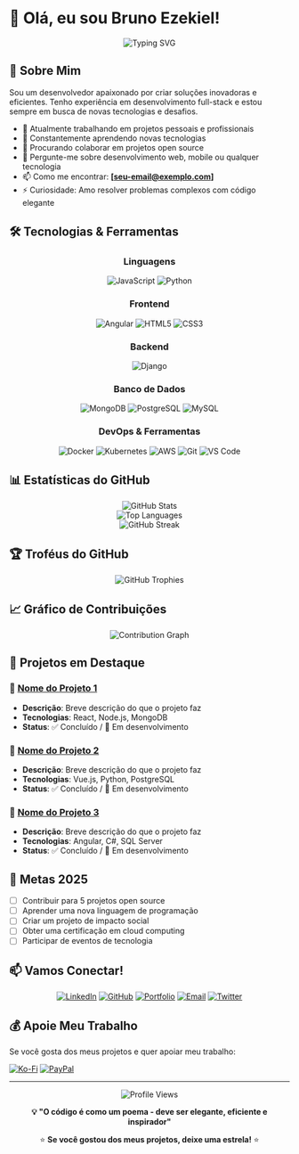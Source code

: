 # 👋 Olá, eu sou Bruno Ezekiel!

<div align="center">
  <img src="https://readme-typing-svg.herokuapp.com?font=Fira+Code&pause=1000&color=00D4AA&center=true&vCenter=true&width=435&lines=Desenvolvedor+Full+Stack;Apaixonado+por+Tecnologia;Sempre+Aprendendo+Algo+Novo" alt="Typing SVG" />
</div>

## 🚀 Sobre Mim

Sou um desenvolvedor apaixonado por criar soluções inovadoras e eficientes. Tenho experiência em desenvolvimento full-stack e estou sempre em busca de novas tecnologias e desafios.

- 🔭 Atualmente trabalhando em projetos pessoais e profissionais
- 🌱 Constantemente aprendendo novas tecnologias
- 👯 Procurando colaborar em projetos open source
- 💬 Pergunte-me sobre desenvolvimento web, mobile ou qualquer tecnologia
- 📫 Como me encontrar: **[seu-email@exemplo.com]**
- ⚡ Curiosidade: Amo resolver problemas complexos com código elegante

## 🛠️ Tecnologias & Ferramentas

<div align="center">

### Linguagens
![JavaScript](https://img.shields.io/badge/-JavaScript-F7DF1E?style=flat-square&logo=javascript&logoColor=black)
![Python](https://img.shields.io/badge/-Python-3776AB?style=flat-square&logo=python&logoColor=white)

### Frontend
![Angular](https://img.shields.io/badge/-Angular-DD0031?style=flat-square&logo=angular&logoColor=white)
![HTML5](https://img.shields.io/badge/-HTML5-E34F26?style=flat-square&logo=html5&logoColor=white)
![CSS3](https://img.shields.io/badge/-CSS3-1572B6?style=flat-square&logo=css3&logoColor=white)

### Backend
![Django](https://img.shields.io/badge/-Django-092E20?style=flat-square&logo=django&logoColor=white)

### Banco de Dados
![MongoDB](https://img.shields.io/badge/-MongoDB-47A248?style=flat-square&logo=mongodb&logoColor=white)
![PostgreSQL](https://img.shields.io/badge/-PostgreSQL-336791?style=flat-square&logo=postgresql&logoColor=white)
![MySQL](https://img.shields.io/badge/-MySQL-4479A1?style=flat-square&logo=mysql&logoColor=white)

### DevOps & Ferramentas
![Docker](https://img.shields.io/badge/-Docker-2496ED?style=flat-square&logo=docker&logoColor=white)
![Kubernetes](https://img.shields.io/badge/-Kubernetes-326CE5?style=flat-square&logo=kubernetes&logoColor=white)
![AWS](https://img.shields.io/badge/-AWS-232F3E?style=flat-square&logo=amazon-aws&logoColor=white)
![Git](https://img.shields.io/badge/-Git-F05032?style=flat-square&logo=git&logoColor=white)
![VS Code](https://img.shields.io/badge/-VS%20Code-007ACC?style=flat-square&logo=visual-studio-code&logoColor=white)

</div>

## 📊 Estatísticas do GitHub

<div align="center">
  <img src="https://github-readme-stats.vercel.app/api?username=BrunoEzekiel&show_icons=true&theme=tokyonight&hide_border=true&count_private=true" alt="GitHub Stats" />
</div>

<div align="center">
  <img src="https://github-readme-stats.vercel.app/api/top-langs/?username=BrunoEzekiel&layout=compact&theme=tokyonight&hide_border=true" alt="Top Languages" />
</div>

<div align="center">
  <img src="https://github-readme-streak-stats.herokuapp.com/?user=BrunoEzekiel&theme=tokyonight&hide_border=true" alt="GitHub Streak" />
</div>

## 🏆 Troféus do GitHub

<div align="center">
  <img src="https://github-profile-trophy.vercel.app/?username=BrunoEzekiel&theme=tokyonight&no-frame=true&no-bg=true&margin-w=4" alt="GitHub Trophies" />
</div>

## 📈 Gráfico de Contribuições

<div align="center">
  <img src="https://github-readme-activity-graph.vercel.app/graph?username=BrunoEzekiel&theme=tokyo-night&hide_border=true" alt="Contribution Graph" />
</div>

## 🚀 Projetos em Destaque

### 🌟 [Nome do Projeto 1](link-do-projeto)
- **Descrição**: Breve descrição do que o projeto faz
- **Tecnologias**: React, Node.js, MongoDB
- **Status**: ✅ Concluído / 🚧 Em desenvolvimento

### 🌟 [Nome do Projeto 2](link-do-projeto)
- **Descrição**: Breve descrição do que o projeto faz
- **Tecnologias**: Vue.js, Python, PostgreSQL
- **Status**: ✅ Concluído / 🚧 Em desenvolvimento

### 🌟 [Nome do Projeto 3](link-do-projeto)
- **Descrição**: Breve descrição do que o projeto faz
- **Tecnologias**: Angular, C#, SQL Server
- **Status**: ✅ Concluído / 🚧 Em desenvolvimento

## 🎯 Metas 2025

- [ ] Contribuir para 5 projetos open source
- [ ] Aprender uma nova linguagem de programação
- [ ] Criar um projeto de impacto social
- [ ] Obter uma certificação em cloud computing
- [ ] Participar de eventos de tecnologia

## 📫 Vamos Conectar!

<div align="center">

[![LinkedIn](https://img.shields.io/badge/-LinkedIn-0077B5?style=for-the-badge&logo=linkedin&logoColor=white)](https://linkedin.com/in/seu-perfil)
[![GitHub](https://img.shields.io/badge/-GitHub-181717?style=for-the-badge&logo=github&logoColor=white)](https://github.com/BrunoEzekiel)
[![Portfolio](https://img.shields.io/badge/-Portfolio-FF5722?style=for-the-badge&logo=todoist&logoColor=white)](https://seu-portfolio.com)
[![Email](https://img.shields.io/badge/-Email-D14836?style=for-the-badge&logo=gmail&logoColor=white)](mailto:seu-email@exemplo.com)
[![Twitter](https://img.shields.io/badge/-Twitter-1DA1F2?style=for-the-badge&logo=twitter&logoColor=white)](https://twitter.com/seu-usuario)

</div>

## 💰 Apoie Meu Trabalho

Se você gosta dos meus projetos e quer apoiar meu trabalho:

[![Ko-Fi](https://img.shields.io/badge/-Ko--fi-F16061?style=for-the-badge&logo=ko-fi&logoColor=white)](https://ko-fi.com/seu-usuario)
[![PayPal](https://img.shields.io/badge/-PayPal-00457C?style=for-the-badge&logo=paypal&logoColor=white)](https://paypal.me/seu-usuario)

---

<div align="center">
  <img src="https://komarev.com/ghpvc/?username=BrunoEzekiel&color=blueviolet&style=flat-square" alt="Profile Views" />
  
  **💡 "O código é como um poema - deve ser elegante, eficiente e inspirador"**
  
  ⭐ **Se você gostou dos meus projetos, deixe uma estrela!** ⭐
</div>
